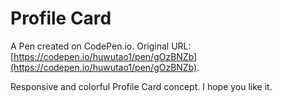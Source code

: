 

# Profile Card

A Pen created on CodePen.io. Original URL: [https://codepen.io/huwutao1/pen/gOzBNZb](https://codepen.io/huwutao1/pen/gOzBNZb).

Responsive and colorful Profile Card concept. I hope you like it.
